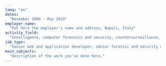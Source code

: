 ```yaml
---
lang: "en"
dates:
  "November 2009 - May 2010"
employer_name:
  "Put here the employer's name and address, Napoli, Italy"
activity_field:
  "Intelligence, computer forensics and security, countersurveillance, personal investigations"
job_type:
  "Senior web and application developer, senior forensic and security consultant"
main_subjects:
  "Description of the work you've done here."
---
```

